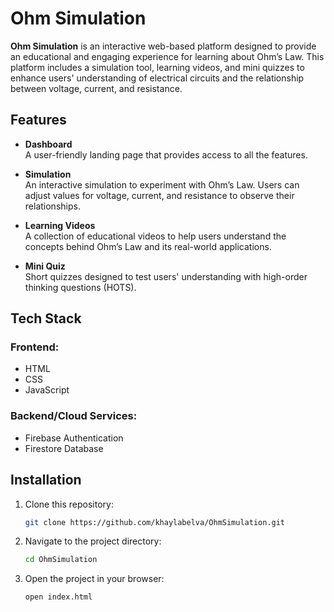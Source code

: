 # Ohm Simulation

**Ohm Simulation** is an interactive web-based platform designed to provide an educational and engaging experience for learning about Ohm’s Law. This platform includes a simulation tool, learning videos, and mini quizzes to enhance users' understanding of electrical circuits and the relationship between voltage, current, and resistance.

## Features

- **Dashboard**  
  A user-friendly landing page that provides access to all the features.

- **Simulation**  
  An interactive simulation to experiment with Ohm’s Law. Users can adjust values for voltage, current, and resistance to observe their relationships.

- **Learning Videos**  
  A collection of educational videos to help users understand the concepts behind Ohm’s Law and its real-world applications.

- **Mini Quiz**  
  Short quizzes designed to test users' understanding with high-order thinking questions (HOTS).

## Tech Stack

### Frontend:
- HTML  
- CSS  
- JavaScript  

### Backend/Cloud Services:
- Firebase Authentication  
- Firestore Database

## Installation

1. Clone this repository:  
   ```bash
   git clone https://github.com/khaylabelva/OhmSimulation.git

3. Navigate to the project directory:
   ```bash
   cd OhmSimulation

5. Open the project in your browser:
   ```bash
   open index.html
